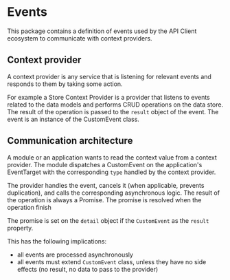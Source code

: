# Events

This package contains a definition of events used by the API Client ecosystem to communicate with context providers.

## Context provider

A context provider is any service that is listening for relevant events and responds to them by taking some action.

For example a Store Context Provider is a provider that listens to events related to the data models and performs CRUD operations on the data store. The result of the operation is passed to the `result` object of the event. The event is an instance of the CustomEvent class.

## Communication architecture

A module or an application wants to read the context value from a context provider. The module dispatches a CustomEvent on the application's EventTarget with the corresponding `type` handled by the context provider.

The provider handles the event, cancels it (when applicable, prevents duplication), and calls the corresponding asynchronous logic. The result of the operation is always a Promise. The promise is resolved when the operation finish

The promise is set on the `detail` object if the `CustomEvent` as the `result` property.

This has the following implications:

- all events are processed asynchronously
- all events must extend `CustomEvent` class, unless they have no side effects (no result, no data to pass to the provider)
